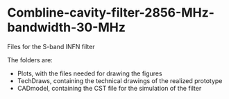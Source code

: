 # Combline-cavity-filter-2856-MHz-bandwidth-30-MHz
Files for the S-band INFN filter

The folders are:
- Plots, with the files needed for drawing the figures
- TechDraws, containing the technical drawings of the realized prototype
- CADmodel, containing the CST file for the simulation of the filter
